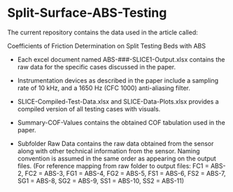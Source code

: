 # Split-Surface-ABS-Testing

The current repository contains the data used in the article called:

Coefficients of Friction Determination on Split Testing Beds with ABS

* Each excel document named ABS-###-SLICE1-Output.xlsx contains the raw data for the specific cases discussed in the paper.

* Instrumentation devices as described in the paper include a sampling rate of 10 kHz, and a 1650 Hz (CFC 1000) anti-aliasing filter.
 
* SLICE-Compiled-Test-Data.xlsx and SLICE-Data-Plots.xlsx 
provides a compiled version of all testing cases with visuals.

* Summary-COF-Values contains the obtained COF tabulation used in the paper.

* Subfolder Raw Data contains the raw data obtained from the sensor along with other technical information from the sensor. Naming convention is assumed in the same order as appearing on the output files. (For reference mapping from raw folder to output files: FC1 = ABS-2, FC2 = ABS-3, FG1 = ABS-4, FG2 = ABS-5, FS1 = ABS-6, FS2 = ABS-7, SG1 = ABS-8, SG2 = ABS-9, SS1 = ABS-10, SS2 = ABS-11)  

 